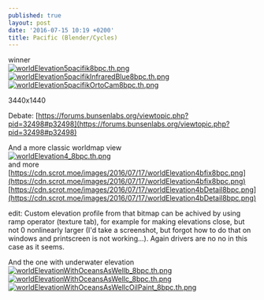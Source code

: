 ```yaml
---
published: true
layout: post
date: '2016-07-15 10:19 +0200'
title: Pacific (Blender/Cycles)
---
```

winner  
[![worldElevation5pacifik8bpc.th.png](https://cdn.scrot.moe/images/2016/07/15/worldElevation5pacifik8bpc.th.png)](https://cdn.scrot.moe/images/2016/07/15/worldElevation5pacifik8bpc.png)
[![worldElevation5pacifikInfraredBlue8bpc.th.png](https://cdn.scrot.moe/images/2016/09/02/worldElevation5pacifikInfraredBlue8bpc.th.png)](https://cdn.scrot.moe/images/2016/09/02/worldElevation5pacifikInfraredBlue8bpc.png)
[![worldElevation5pacifikOrtoCam8bpc.th.png](https://cdn.scrot.moe/images/2016/07/15/worldElevation5pacifikOrtoCam8bpc.th.png)](https://cdn.scrot.moe/images/2016/07/15/worldElevation5pacifikOrtoCam8bpc.png)

3440x1440

Debate: [https://forums.bunsenlabs.org/viewtopic.php?pid=32498#p32498](https://forums.bunsenlabs.org/viewtopic.php?pid=32498#p32498)

And a more classic worldmap view  
[![worldElevation4_8bpc.th.png](https://cdn.scrot.moe/images/2016/07/17/worldElevation4_8bpc.th.png)](https://cdn.scrot.moe/images/2016/07/17/worldElevation4_8bpc.png)  
and more  
[https://cdn.scrot.moe/images/2016/07/17/worldElevation4bfix8bpc.png](https://cdn.scrot.moe/images/2016/07/17/worldElevation4bfix8bpc.png)
[https://cdn.scrot.moe/images/2016/07/17/worldElevation4bDetail8bpc.png](https://cdn.scrot.moe/images/2016/07/17/worldElevation4bDetail8bpc.png)

edit: Custom elevation profile from that bitmap can be achived by using ramp operator (texture tab), for example for making elevations close, but not 0 nonlinearly larger (I'd take a screenshot, but forgot how to do that on windows and printscreen is not working...). Again drivers are no no in this case as it seems.

And the one with underwater elevation  
[![worldElevationWithOceansAsWellb_8bpc.th.png](https://scrot.moe/images/2016/07/20/worldElevationWithOceansAsWellb_8bpc.th.png)](https://scrot.moe/images/2016/07/20/worldElevationWithOceansAsWellb_8bpc.png)
[![worldElevationWithOceansAsWellc_8bpc.th.png](https://scrot.moe/images/2016/07/20/worldElevationWithOceansAsWellc_8bpc.th.png)](https://scrot.moe/images/2016/07/20/worldElevationWithOceansAsWellc_8bpc.png)
[![worldElevationWithOceansAsWellcOilPaint_8bpc.th.png](https://scrot.moe/images/2016/07/20/worldElevationWithOceansAsWellcOilPaint_8bpc.th.png)](https://scrot.moe/images/2016/07/20/worldElevationWithOceansAsWellcOilPaint_8bpc.png)

